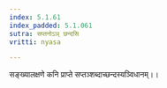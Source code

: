 ```yaml
---
index: 5.1.61
index_padded: 5.1.061
sutra: सप्तनोऽञ् छन्दसि
vritti: nyasa

---
```

सङ्ख्यालक्षणे कनि प्राप्ते सप्तञ्शब्दाच्छन्दस्यञ्विधानम्।।